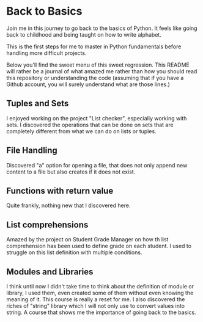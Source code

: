# Back to Basics

Join me in this journey to go back to the basics of Python. It feels like going back to childhood and being taught on how to write alphabet.

This is the first steps for me to master in Python fundamentals before handling more difficult projects.

Below you'll find the sweet menu of this sweet regression. This README will rather be a journal of what amazed me rather than how you should read this repository or understanding the code (assuming that if you have a Github account, you will surely understand what are those lines.)

## Tuples and Sets
I enjoyed working on the project "List checker", especially working with sets. I discovered the operations that can be done on sets that are completely different from what we can do on lists or tuples.

## File Handling
Discovered "a" option for opening a file, that does not only append new content to a file but also creates if it does not exist.

## Functions with return value
Quite frankly, nothing new that I discovered here.

## List comprehensions
Amazed by the project on Student Grade Manager on how th list comprehension has been used to define grade on each student. I used to struggle on this list definition with multiple conditions. 

## Modules and Libraries
I think until now I didn't take time to think about the definition of module or library, I used them, even created some of them without even knowing the meaning of it.
This course is really a reset for me. I also discovered the riches of "string" library which I will not only use to convert values into string. A course that shows me the importance of going back to the basics.